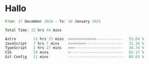 # Hallo
<!--START_SECTION:waka-->

```rust
From: 17 December 2024 - To: 16 January 2025

Total Time: 22 hrs 44 mins

Astro        12 hrs 15 mins  >>>>>>>>>>>>>------------   53.64 %
JavaScript   7 hrs 7 mins    >>>>>>>>-----------------   31.16 %
TypeScript   2 hrs 27 mins   >>>----------------------   10.74 %
CSS          29 mins         >------------------------   02.17 %
Git Config   11 mins         -------------------------   00.83 %
```

<!--END_SECTION:waka-->
